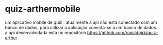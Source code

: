 # quiz-arthermobile
um aplicativo mobile de quiz .
atualmente a api não está conectado com um banco de dados, para utilizar a aplicação conecta-se a um banco de dados.
a api desenvolvidada está no repositório https://github.com/ronaldojrk/quiz-arther 

